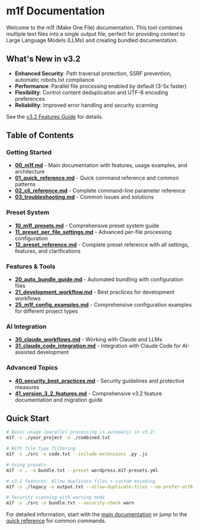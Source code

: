 # m1f Documentation

Welcome to the m1f (Make One File) documentation. This tool combines multiple
text files into a single output file, perfect for providing context to Large
Language Models (LLMs) and creating bundled documentation.

## What's New in v3.2

- **Enhanced Security**: Path traversal protection, SSRF prevention, automatic
  robots.txt compliance
- **Performance**: Parallel file processing enabled by default (3-5x faster)
- **Flexibility**: Control content deduplication and UTF-8 encoding preferences
- **Reliability**: Improved error handling and security scanning

See the [v3.2 Features Guide](./41_version_3_2_features.md) for details.

## Table of Contents

### Getting Started

- [**00_m1f.md**](00_m1f.md) - Main documentation with features, usage examples,
  and architecture
- [**01_quick_reference.md**](./01_quick_reference.md) - Quick command reference
  and common patterns
- [**02_cli_reference.md**](./02_cli_reference.md) - Complete command-line
  parameter reference
- [**03_troubleshooting.md**](./03_troubleshooting.md) - Common issues and
  solutions

### Preset System

- [**10_m1f_presets.md**](./10_m1f_presets.md) - Comprehensive preset system
  guide
- [**11_preset_per_file_settings.md**](./11_preset_per_file_settings.md) -
  Advanced per-file processing configuration
- [**12_preset_reference.md**](./12_preset_reference.md) - Complete preset
  reference with all settings, features, and clarifications

### Features & Tools

- [**20_auto_bundle_guide.md**](./20_auto_bundle_guide.md) - Automated bundling
  with configuration files
- [**21_development_workflow.md**](./21_development_workflow.md) - Best
  practices for development workflows
- [**25_m1f_config_examples.md**](./25_m1f_config_examples.md) - Comprehensive
  configuration examples for different project types

### AI Integration

- [**30_claude_workflows.md**](./30_claude_workflows.md) - Working with Claude
  and LLMs
- [**31_claude_code_integration.md**](./31_claude_code_integration.md) -
  Integration with Claude Code for AI-assisted development

### Advanced Topics

- [**40_security_best_practices.md**](./40_security_best_practices.md) -
  Security guidelines and protective measures
- [**41_version_3_2_features.md**](./41_version_3_2_features.md) - Comprehensive
  v3.2 feature documentation and migration guide

## Quick Start

```bash
# Basic usage (parallel processing is automatic in v3.2)
m1f -s ./your_project -o ./combined.txt

# With file type filtering
m1f -s ./src -o code.txt --include-extensions .py .js

# Using presets
m1f -s . -o bundle.txt --preset wordpress.m1f-presets.yml

# v3.2 features: Allow duplicate files + custom encoding
m1f -s ./legacy -o output.txt --allow-duplicate-files --no-prefer-utf8-for-text-files

# Security scanning with warning mode
m1f -s ./src -o bundle.txt --security-check warn
```

For detailed information, start with the [main documentation](00_m1f.md) or jump
to the [quick reference](./01_quick_reference.md) for common commands.
